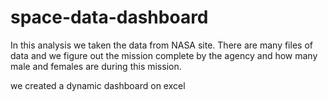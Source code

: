 # space-data-dashboard

In this analysis we taken the data from NASA site. There are many files of data and we figure out the mission complete by the agency and how many male and females are during this mission.

we created a dynamic dashboard on excel
